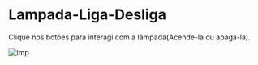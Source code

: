 # Lampada-Liga-Desliga
 Clique nos botões para interagi com a lâmpada(Acende-la ou apaga-la).
 
 ![lmp](https://user-images.githubusercontent.com/78741650/188293417-dc1864f4-4215-4537-b305-3c37ef8889df.jpg)

